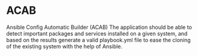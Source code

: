 # ACAB
Ansible Config Automatic Builder (ACAB)
The application should be able to detect important packages and services installed on a given system, and based on the results generate a valid playbook.yml file to ease the cloning of the existing system with the help of Ansible.
